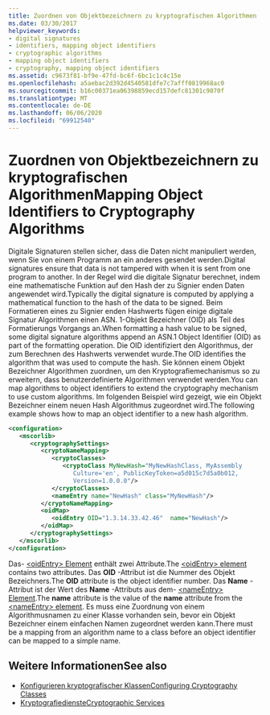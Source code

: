 ```yaml
---
title: Zuordnen von Objektbezeichnern zu kryptografischen Algorithmen
ms.date: 03/30/2017
helpviewer_keywords:
- digital signatures
- identifiers, mapping object identifiers
- cryptographic algorithms
- mapping object identifiers
- cryptography, mapping object identifiers
ms.assetid: c9673f81-bf9e-47fd-bc6f-6bc1c1c4c15e
ms.openlocfilehash: a5aebac2d392d4540581dfe7c7afff0819968ac0
ms.sourcegitcommit: b16c00371ea06398859ecd157defc81301c9070f
ms.translationtype: MT
ms.contentlocale: de-DE
ms.lasthandoff: 06/06/2020
ms.locfileid: "69912540"
---
```

# <a name="mapping-object-identifiers-to-cryptography-algorithms"></a><span data-ttu-id="8082b-102">Zuordnen von Objektbezeichnern zu kryptografischen Algorithmen</span><span class="sxs-lookup"><span data-stu-id="8082b-102">Mapping Object Identifiers to Cryptography Algorithms</span></span>
<span data-ttu-id="8082b-103">Digitale Signaturen stellen sicher, dass die Daten nicht manipuliert werden, wenn Sie von einem Programm an ein anderes gesendet werden.</span><span class="sxs-lookup"><span data-stu-id="8082b-103">Digital signatures ensure that data is not tampered with when it is sent from one program to another.</span></span> <span data-ttu-id="8082b-104">In der Regel wird die digitale Signatur berechnet, indem eine mathematische Funktion auf den Hash der zu Signier enden Daten angewendet wird.</span><span class="sxs-lookup"><span data-stu-id="8082b-104">Typically the digital signature is computed by applying a mathematical function to the hash of the data to be signed.</span></span> <span data-ttu-id="8082b-105">Beim Formatieren eines zu Signier enden Hashwerts fügen einige digitale Signatur Algorithmen einen ASN. 1-Objekt Bezeichner (OID) als Teil des Formatierungs Vorgangs an.</span><span class="sxs-lookup"><span data-stu-id="8082b-105">When formatting a hash value to be signed, some digital signature algorithms append an ASN.1 Object Identifier (OID) as part of the formatting operation.</span></span> <span data-ttu-id="8082b-106">Die OID identifiziert den Algorithmus, der zum Berechnen des Hashwerts verwendet wurde.</span><span class="sxs-lookup"><span data-stu-id="8082b-106">The OID identifies the algorithm that was used to compute the hash.</span></span> <span data-ttu-id="8082b-107">Sie können einem Objekt Bezeichner Algorithmen zuordnen, um den Kryptografiemechanismus so zu erweitern, dass benutzerdefinierte Algorithmen verwendet werden.</span><span class="sxs-lookup"><span data-stu-id="8082b-107">You can map algorithms to object identifiers to extend the cryptography mechanism to use custom algorithms.</span></span> <span data-ttu-id="8082b-108">Im folgenden Beispiel wird gezeigt, wie ein Objekt Bezeichner einem neuen Hash Algorithmus zugeordnet wird.</span><span class="sxs-lookup"><span data-stu-id="8082b-108">The following example shows how to map an object identifier to a new hash algorithm.</span></span>  
  
```xml  
<configuration>  
   <mscorlib>  
      <cryptographySettings>  
         <cryptoNameMapping>  
            <cryptoClasses>  
               <cryptoClass MyNewHash="MyNewHashClass, MyAssembly  
                  Culture='en', PublicKeyToken=a5d015c7d5a0b012,  
                  Version=1.0.0.0"/>  
            </cryptoClasses>  
            <nameEntry name="NewHash" class="MyNewHash"/>  
         </cryptoNameMapping>  
         <oidMap>  
            <oidEntry OID="1.3.14.33.42.46"  name="NewHash"/>  
         </oidMap>  
      </cryptographySettings>  
   </mscorlib>  
</configuration>  
```  
  
 <span data-ttu-id="8082b-109">Das- [ \<oidEntry> Element](./file-schema/cryptography/oidentry-element.md) enthält zwei Attribute.</span><span class="sxs-lookup"><span data-stu-id="8082b-109">The [\<oidEntry> element](./file-schema/cryptography/oidentry-element.md) contains two attributes.</span></span> <span data-ttu-id="8082b-110">Das **OID** -Attribut ist die Nummer des Objekt Bezeichners.</span><span class="sxs-lookup"><span data-stu-id="8082b-110">The **OID** attribute is the object identifier number.</span></span> <span data-ttu-id="8082b-111">Das **Name** -Attribut ist der Wert des **Name** -Attributs aus dem- [ \<nameEntry> Element](./file-schema/cryptography/nameentry-element.md).</span><span class="sxs-lookup"><span data-stu-id="8082b-111">The **name** attribute is the value of the **name** attribute from the [\<nameEntry> element](./file-schema/cryptography/nameentry-element.md).</span></span> <span data-ttu-id="8082b-112">Es muss eine Zuordnung von einem Algorithmusnamen zu einer Klasse vorhanden sein, bevor ein Objekt Bezeichner einem einfachen Namen zugeordnet werden kann.</span><span class="sxs-lookup"><span data-stu-id="8082b-112">There must be a mapping from an algorithm name to a class before an object identifier can be mapped to a simple name.</span></span>  
  
## <a name="see-also"></a><span data-ttu-id="8082b-113">Weitere Informationen</span><span class="sxs-lookup"><span data-stu-id="8082b-113">See also</span></span>

- [<span data-ttu-id="8082b-114">Konfigurieren kryptografischer Klassen</span><span class="sxs-lookup"><span data-stu-id="8082b-114">Configuring Cryptography Classes</span></span>](configure-cryptography-classes.md)
- [<span data-ttu-id="8082b-115">Kryptografiedienste</span><span class="sxs-lookup"><span data-stu-id="8082b-115">Cryptographic Services</span></span>](../../standard/security/cryptographic-services.md)
